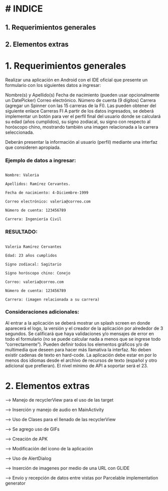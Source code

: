 <h1># INDICE</h1>


<h2>1. Requerimientos generales</h2>
<h2>2. Elementos extras</h2>



<h1>1. Requerimientos generales</h1>

Realizar una aplicación en Android con el IDE oficial que presente un formulario con los siguientes datos a ingresar: 

Nombre(s) y Apellido(s)
Fecha de nacimiento (pueden usar opcionalmente un DatePicker)
Correo electrónico.
Número de cuenta (9 dígitos)
Carrera (agregar un Spinner con las 15 carreras de la FI). Las pueden obtener del siguiente enlace Carreras FI
A partir de los datos ingresados, se deberá implementar un botón para ver el perfil final del usuario donde se calculará su edad (años cumplidos), su signo zodiacal, su signo con respecto al horóscopo chino, mostrando también una imagen relacionada a la carrera seleccionada.

Deberán presentar la información al usuario (perfil) mediante una interfaz que consideren apropiada.


<h3>Ejemplo de datos a ingresar:</h3>

```

Nombre: Valeria

Apellidos: Ramírez Cervantes.

Fecha de nacimiento: 4-Diciembre-1999

Correo electrónico: valeria@correo.com

Número de cuenta: 123456789

Carrera: Ingeniería Civil
 ```

<h3>RESULTADO:</h3>


 ```

Valeria Ramírez Cervantes

Edad: 23 años cumplidos

Signo zodiacal: Sagitario

Signo horóscopo chino: Conejo

Correo: valeria@correo.com

Número de cuenta: 123456789

Carrera: (imagen relacionada a su carrera)

 ```


<h3>Consideraciones adicionales:</h3>

Al entrar a la aplicación se deberá mostrar un splash screen en donde aparecerá el logo, la versión y el creador de la aplicación por alrededor de 3 segundos.
Se calificará que haya validaciones y/o mensajes de error en todo el formulario (no se puede calcular nada a menos que se ingrese todo “correctamente”).
Pueden definir todos los elementos gráficos y/o de multimedia que deseen para hacer más llamativa la interfaz.
No deben existir cadenas de texto en hard-code.
La aplicación debe estar en por lo menos dos idiomas desde el archivo de recursos de texto (español y otro adicional que prefieran).
El nivel mínimo de API a soportar será el 23.


<h1>2. Elementos extras</h1>


--> Manejo de recyclerView para el uso de las target

--> Inserción y manejo de audio en MainActivity

--> Uso de Clases para el llenado de las recyclerView

--> Se agrego uso de GIFs

--> Creación de APK

--> Modificación del icono de la aplicación

--> Uso de AlertDialog

--> Inserción de imagenes por medio de una URL con GLIDE

--> Envio y recepción de datos entre vistas por Parcelable implementation generator



